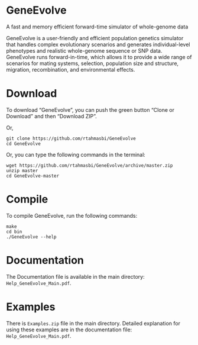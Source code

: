 # GeneEvolve
A fast and memory efficient forward-time simulator of whole-genome data

GeneEvolve is a user-friendly and efficient population genetics simulator that handles complex evolutionary scenarios and generates individual-level phenotypes and realistic whole-genome sequence or SNP data.
GeneEvolve runs forward-in-time, which allows it to provide a wide range of scenarios for mating systems, selection, population size and structure, migration, recombination, and environmental effects.


# Download
To download “GeneEvolve”, you can push the green button “Clone or Download” and then “Download ZIP”.

Or,
    
    git clone https://github.com/rtahmasbi/GeneEvolve
    cd GeneEvolve
    
Or, you can type the following commands in the terminal:

    wget https://github.com/rtahmasbi/GeneEvolve/archive/master.zip
    unzip master
    cd GeneEvolve-master


# Compile
To compile GeneEvolve, run the following commands:

    make
    cd bin
    ./GeneEvolve --help



# Documentation
The Documentation file is available in the main directory: `Help_GeneEvolve_Main.pdf`.


# Examples
There is `Examples.zip` file in the main directory. Detailed explanation for using these examples are in the documentation file: `Help_GeneEvolve_Main.pdf`.

